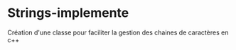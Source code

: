 # Strings-implemente
Création d'une classe pour faciliter la gestion des chaines de caractères en c++
